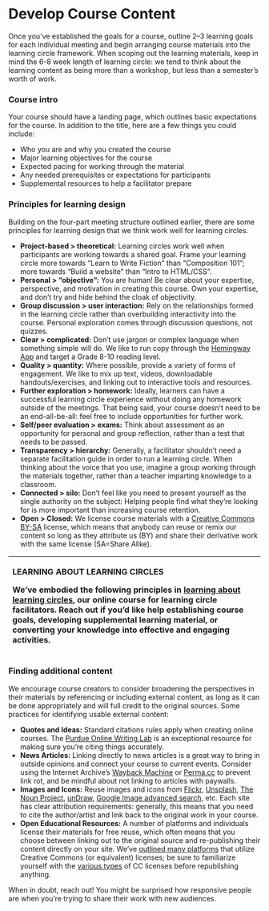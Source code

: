 # Develop Course Content

Once you’ve established the goals for a course, outline 2–3 learning goals for each individual meeting and begin arranging course materials into the learning circle framework. When scoping out the learning materials, keep in mind the 6-8 week length of learning circle: we tend to think about the learning content as being more than a workshop, but less than a semester’s worth of work.

### Course intro

Your course should have a landing page, which outlines basic expectations for the course. In addition to the title, here are a few things you could include:

* Who you are and why you created the course
* Major learning objectives for the course
* Expected pacing for working through the material
* Any needed prerequisites or expectations for participants
* Supplemental resources to help a facilitator prepare

### Principles for learning design

Building on the four-part meeting structure outlined earlier, there are some principles for learning design that we think work well for learning circles.  


* **Project-based &gt; theoretical:** Learning circles work well when participants are working towards a shared goal. Frame your learning circle more towards “Learn to Write Fiction” than “Composition 101”; more towards “Build a website” than “Intro to HTML/CSS”.
* **Personal &gt; “objective”:** You are human! Be clear about your expertise, perspective, and motivation in creating this course. Own your expertise, and don’t try and hide behind the cloak of objectivity. 
* **Group discussion &gt; user interaction:** Rely on the relationships formed in the learning circle rather than overbuilding interactivity into the course. Personal exploration comes through discussion questions, not quizzes.
* **Clear &gt; complicated:** Don’t use jargon or complex language when something simple will do. We like to run copy through the [Hemingway App](http://www.hemingwayapp.com/) and target a Grade 8-10 reading level.
* **Quality &gt; quantity:** Where possible, provide a variety of forms of engagement. We like to mix up text, videos, downloadable handouts/exercises, and linking out to interactive tools and resources.
* **Further exploration &gt; homework:** Ideally, learners can have a successful learning circle experience without doing any homework outside of the meetings. That being said, your course doesn’t need to be an end-all-be-all: feel free to include opportunities for further work.
* **Self/peer evaluation &gt; exams:** Think about assessment as an opportunity for personal and group reflection, rather than a test that needs to be passed.
* **Transparency &gt; hierarchy:** Generally, a facilitator shouldn’t need a separate facilitation guide in order to run a learning circle. When thinking about the voice that you use, imagine a group working through the materials together, rather than a teacher imparting knowledge to a classroom.
* **Connected &gt; silo:** Don’t feel like you need to present yourself as the single authority on the subject: Helping people find what they’re looking for is more important than increasing course retention.
* **Open &gt; Closed:** We license course materials with a [Creative Commons BY-SA](https://creativecommons.org/licenses/by-sa/4.0/legalcode) license, which means that anybody can reuse or remix our content so long as they attribute us \(BY\) and share their derivative work with the same license \(SA=Share Alike\). 

<table>
  <thead>
    <tr>
      <th style="text-align:left">
        <p>LEARNING ABOUT LEARNING CIRCLES</p>
        <p>We&#x2019;ve embodied the following principles in <a href="https://p2pu.github.io/learning-about-learning-circles/">learning about learning circles</a>,
          our online course for learning circle facilitators. Reach out if you&#x2019;d
          like help establishing course goals, developing supplemental learning material,
          or converting your knowledge into effective and engaging activities.</p>
      </th>
    </tr>
  </thead>
  <tbody></tbody>
</table>

### Finding additional content

We encourage course creators to consider broadening the perspectives in their materials by referencing or including external content, as long as it can be done appropriately and will full credit to the original sources. Some practices for identifying usable external content: 

* **Quotes and Ideas:** Standard citations rules apply when creating online courses. The [Purdue Online Writing Lab](https://owl.purdue.edu/owl/purdue_owl.html) is an exceptional resource for making sure you’re citing things accurately.
* **News Articles:** Linking directly to news articles is a great way to bring in outside opinions and connect your course to current events. Consider using the Internet Archive’s [Wayback Machine](https://archive.org/web/) or [Perma.cc](https://perma.cc/) to prevent link rot, and be mindful about not linking to articles with paywalls.
* **Images and Icons:** Reuse images and icons from [Flickr](https://www.flickr.com/), [Unsplash](https://unsplash.com/), [The Noun Project](https://thenounproject.com/), [unDraw](https://undraw.co/), [Google Image advanced search](https://support.google.com/websearch/answer/29508?hl=en), etc. Each site has clear attribution requirements: generally, this means that you need to cite the author/artist and link back to the original work in your course. 
* **Open Educational Resources:** A number of platforms and individuals license their materials for free reuse, which often means that you choose between linking out to the original source and re-publishing their content directly on your site. We’ve [outlined many platforms](https://p2pu.github.io/notes-on-edtech/) that utilize Creative Commons \(or equivalent\) licenses; be sure to familiarize yourself with the [various types](https://creativecommons.org/licenses/) of CC licenses before republishing anything.

When in doubt, reach out! You might be surprised how responsive people are when you’re trying to share their work with new audiences.  


